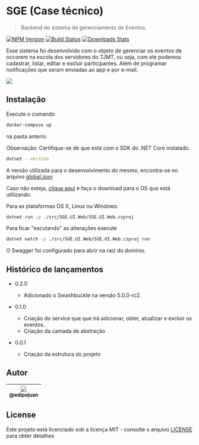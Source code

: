 # SGE (Case técnico)

> Backend do sistema de gerenciamento de Eventos.

[![NPM Version][npm-image]][npm-url]
[![Build Status][travis-image]][travis-url]
[![Downloads Stats][npm-downloads]][npm-url]

Esse sistema foi desenvolvido com o objeto de gerenciar os eventos de occorem na escola dos servidores do TJMT, ou seja, com ele podemos cadastrar, listar, editar e excluir participantes. Além de programar notificações que seram enviadas ao app e por e-mail.

![](./SGE-API.png)

## Instalação

Execute o comando

```sh
docker-compose up
```

na pasta anterio.

Observação: Certifique-se de que está com o SDK do .NET Core instalado.

```sh
dotnet --version
```

A versão utilizada para o desenvolvimento do mesmo, encontra-se no arquivo [global.json](global.json)

Caso não esteja, [clique aqui](https://dotnet.microsoft.com/download/dotnet-core/2.2) e faça o download para o OS que está utilizando.

Para as plataformas OS X, Linux ou Windows:

```sh
dotnet run -p ./src/SGE.UI.Web/SGE.UI.Web.csproj
```

Para ficar "escutando" as alterações execute

```sh
dotnet watch -p ./src/SGE.UI.Web/SGE.UI.Web.csproj run
```

O Swagger foi configurado para abrir na raiz do domínio.

## Histórico de lançamentos

- 0.2.0
  - Adicionado o Swashbuckle na versão 5.0.0-rc2.
- 0.1.0
  - Criação do service que que irá adicionar, obter, atualizar e excluir os eventos.
  - Criação da camada de abstração
- 0.0.1

  - Criação da estrutura do projeto

## Autor

| [<img src="https://avatars1.githubusercontent.com/u/9813896?v=4&s=115"><br><sub>@edipojuan</sub>](https://github.com/edipojuan) |
| :-----------------------------------------------------------------------------------------------------------------------------: |


## License

Este projeto está licenciado sob a licença MIT - consulte o arquivo [LICENSE](LICENSE) para obter detalhes

[npm-image]: https://img.shields.io/npm/v/datadog-metrics.svg?style=flat-square
[npm-url]: https://npmjs.org/package/datadog-metrics
[npm-downloads]: https://img.shields.io/npm/dm/datadog-metrics.svg?style=flat-square
[travis-image]: https://img.shields.io/travis/dbader/node-datadog-metrics/master.svg?style=flat-square
[travis-url]: https://travis-ci.org/dbader/node-datadog-metrics
[wiki]: https://github.com/edipojuan/SGE/wiki
